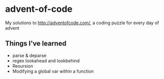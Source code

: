 # advent-of-code
My solutions to http://adventofcode.com/, a coding puzzle for every day of advent


## Things I've learned

- parse & deparse
- regex lookahead and lookbehind
- Resursion 
- Modifying a global var within a function